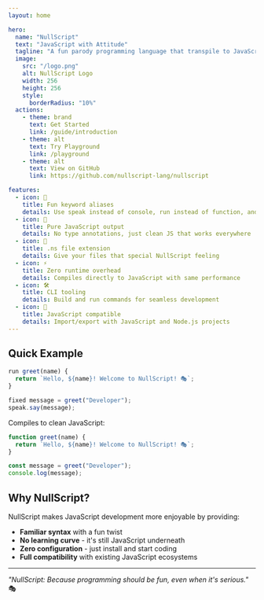 ```yaml
---
layout: home

hero:
  name: "NullScript"
  text: "JavaScript with Attitude"
  tagline: "A fun parody programming language that transpile to JavaScript"
  image:
    src: "/logo.png"
    alt: NullScript Logo
    width: 256
    height: 256
    style:
      borderRadius: "10%"
  actions:
    - theme: brand
      text: Get Started
      link: /guide/introduction
    - theme: alt
      text: Try Playground
      link: /playground
    - theme: alt
      text: View on GitHub
      link: https://github.com/nullscript-lang/nullscript

features:
  - icon: 🎪
    title: Fun keyword aliases
    details: Use speak instead of console, run instead of function, and more creative alternatives
  - icon: 🔧
    title: Pure JavaScript output
    details: No type annotations, just clean JS that works everywhere
  - icon: 📁
    title: .ns file extension
    details: Give your files that special NullScript feeling
  - icon: ⚡
    title: Zero runtime overhead
    details: Compiles directly to JavaScript with same performance
  - icon: 🛠️
    title: CLI tooling
    details: Build and run commands for seamless development
  - icon: 🤝
    title: JavaScript compatible
    details: Import/export with JavaScript and Node.js projects
---
```


## Quick Example

```javascript
run greet(name) {
  return `Hello, ${name}! Welcome to NullScript! 🎭`;
}

fixed message = greet("Developer");
speak.say(message);
```

Compiles to clean JavaScript:

```javascript
function greet(name) {
  return `Hello, ${name}! Welcome to NullScript! 🎭`;
}

const message = greet("Developer");
console.log(message);
```

## Why NullScript?

NullScript makes JavaScript development more enjoyable by providing:

- **Familiar syntax** with a fun twist
- **No learning curve** - it's still JavaScript underneath
- **Zero configuration** - just install and start coding
- **Full compatibility** with existing JavaScript ecosystems

---

*"NullScript: Because programming should be fun, even when it's serious."* 🎭

